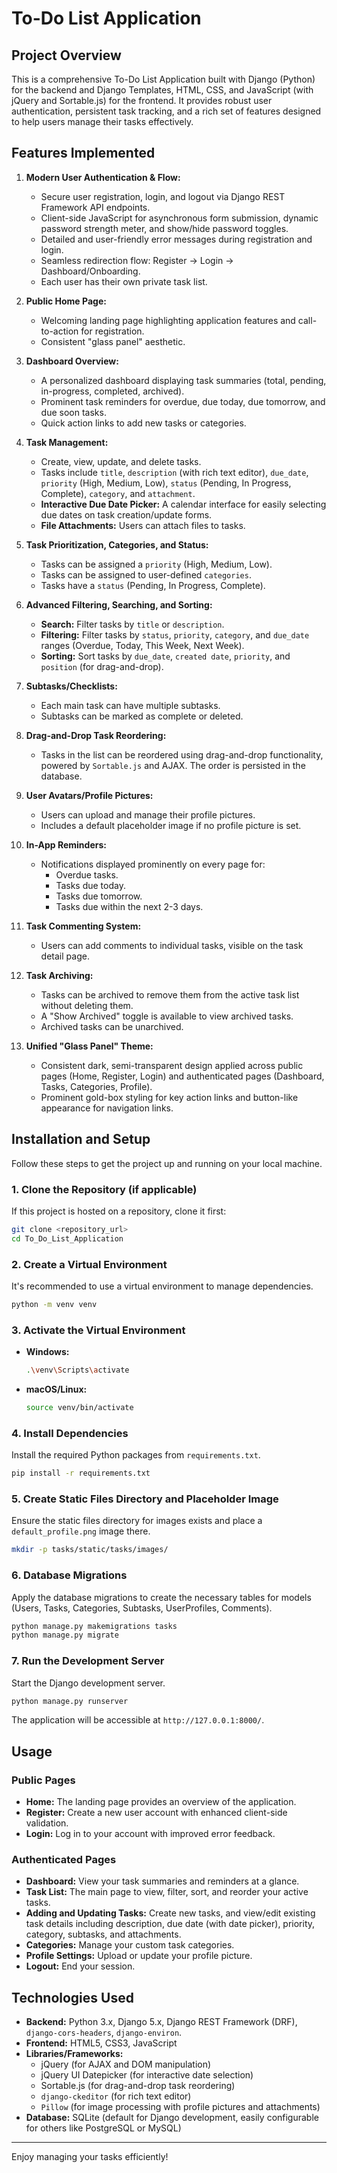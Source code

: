 # To-Do List Application

## Project Overview
This is a comprehensive To-Do List Application built with Django (Python) for the backend and Django Templates, HTML, CSS, and JavaScript (with jQuery and Sortable.js) for the frontend. It provides robust user authentication, persistent task tracking, and a rich set of features designed to help users manage their tasks effectively.

## Features Implemented

1.  **Modern User Authentication & Flow:**
    *   Secure user registration, login, and logout via Django REST Framework API endpoints.
    *   Client-side JavaScript for asynchronous form submission, dynamic password strength meter, and show/hide password toggles.
    *   Detailed and user-friendly error messages during registration and login.
    *   Seamless redirection flow: Register -> Login -> Dashboard/Onboarding.
    *   Each user has their own private task list.

2.  **Public Home Page:**
    *   Welcoming landing page highlighting application features and call-to-action for registration.
    *   Consistent "glass panel" aesthetic.

3.  **Dashboard Overview:**
    *   A personalized dashboard displaying task summaries (total, pending, in-progress, completed, archived).
    *   Prominent task reminders for overdue, due today, due tomorrow, and due soon tasks.
    *   Quick action links to add new tasks or categories.

4.  **Task Management:**
    *   Create, view, update, and delete tasks.
    *   Tasks include `title`, `description` (with rich text editor), `due_date`, `priority` (High, Medium, Low), `status` (Pending, In Progress, Complete), `category`, and `attachment`.
    *   **Interactive Due Date Picker:** A calendar interface for easily selecting due dates on task creation/update forms.
    *   **File Attachments:** Users can attach files to tasks.

5.  **Task Prioritization, Categories, and Status:**
    *   Tasks can be assigned a `priority` (High, Medium, Low).
    *   Tasks can be assigned to user-defined `categories`.
    *   Tasks have a `status` (Pending, In Progress, Complete).

6.  **Advanced Filtering, Searching, and Sorting:**
    *   **Search:** Filter tasks by `title` or `description`.
    *   **Filtering:** Filter tasks by `status`, `priority`, `category`, and `due_date` ranges (Overdue, Today, This Week, Next Week).
    *   **Sorting:** Sort tasks by `due_date`, `created date`, `priority`, and `position` (for drag-and-drop).

7.  **Subtasks/Checklists:**
    *   Each main task can have multiple subtasks.
    *   Subtasks can be marked as complete or deleted.

8.  **Drag-and-Drop Task Reordering:**
    *   Tasks in the list can be reordered using drag-and-drop functionality, powered by `Sortable.js` and AJAX. The order is persisted in the database.

9.  **User Avatars/Profile Pictures:**
    *   Users can upload and manage their profile pictures.
    *   Includes a default placeholder image if no profile picture is set.

10. **In-App Reminders:**
    *   Notifications displayed prominently on every page for:
        *   Overdue tasks.
        *   Tasks due today.
        *   Tasks due tomorrow.
        *   Tasks due within the next 2-3 days.

11. **Task Commenting System:**
    *   Users can add comments to individual tasks, visible on the task detail page.

12. **Task Archiving:**
    *   Tasks can be archived to remove them from the active task list without deleting them.
    *   A "Show Archived" toggle is available to view archived tasks.
    *   Archived tasks can be unarchived.

13. **Unified "Glass Panel" Theme:**
    *   Consistent dark, semi-transparent design applied across public pages (Home, Register, Login) and authenticated pages (Dashboard, Tasks, Categories, Profile).
    *   Prominent gold-box styling for key action links and button-like appearance for navigation links.

## Installation and Setup

Follow these steps to get the project up and running on your local machine.

### 1. Clone the Repository (if applicable)
If this project is hosted on a repository, clone it first:
```bash
git clone <repository_url>
cd To_Do_List_Application
```

### 2. Create a Virtual Environment
It's recommended to use a virtual environment to manage dependencies.
```bash
python -m venv venv
```

### 3. Activate the Virtual Environment

*   **Windows:**
    ```bash
    .\venv\Scripts\activate
    ```
*   **macOS/Linux:**
    ```bash
    source venv/bin/activate
    ```

### 4. Install Dependencies
Install the required Python packages from `requirements.txt`.

```bash
pip install -r requirements.txt
```

### 5. Create Static Files Directory and Placeholder Image
Ensure the static files directory for images exists and place a `default_profile.png` image there.
```bash
mkdir -p tasks/static/tasks/images/

```

### 6. Database Migrations
Apply the database migrations to create the necessary tables for models (Users, Tasks, Categories, Subtasks, UserProfiles, Comments).

```bash
python manage.py makemigrations tasks
python manage.py migrate
```

### 7. Run the Development Server
Start the Django development server.

```bash
python manage.py runserver
```
The application will be accessible at `http://127.0.0.1:8000/`.

## Usage

### Public Pages
*   **Home:** The landing page provides an overview of the application.
*   **Register:** Create a new user account with enhanced client-side validation.
*   **Login:** Log in to your account with improved error feedback.

### Authenticated Pages
*   **Dashboard:** View your task summaries and reminders at a glance.
*   **Task List:** The main page to view, filter, sort, and reorder your active tasks.
*   **Adding and Updating Tasks:** Create new tasks, and view/edit existing task details including description, due date (with date picker), priority, category, subtasks, and attachments.
*   **Categories:** Manage your custom task categories.
*   **Profile Settings:** Upload or update your profile picture.
*   **Logout:** End your session.

## Technologies Used

*   **Backend:** Python 3.x, Django 5.x, Django REST Framework (DRF), `django-cors-headers`, `django-environ`.
*   **Frontend:** HTML5, CSS3, JavaScript
*   **Libraries/Frameworks:**
    *   jQuery (for AJAX and DOM manipulation)
    *   jQuery UI Datepicker (for interactive date selection)
    *   Sortable.js (for drag-and-drop task reordering)
    *   `django-ckeditor` (for rich text editor)
    *   `Pillow` (for image processing with profile pictures and attachments)
*   **Database:** SQLite (default for Django development, easily configurable for others like PostgreSQL or MySQL)

---
Enjoy managing your tasks efficiently!
